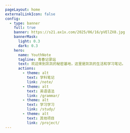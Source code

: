 ```yaml
---
pageLayout: home
externalLinkIcon: false
config:
  - type: banner
    full: true
    banner: https://s21.ax1x.com/2025/06/16/pVElZX8.jpg
    bannerMask:
      light: 0.3
      dark: 0.3
    hero:
      name: YouthNote
      tagline: 青春记录站
      text: 欢迎来到凯凯的秘密基地，这里是凯凯的生活和学习笔记。
      actions:
        - theme: alt
          text: 学科笔记
          link: /note/
        - theme: alt
          text: 英语语法
          link: /grammar/
        - theme: alt
          text: 学习学习
          link: /study/
        - theme: alt
          text: 其他项目
          link: /project/
---
```


